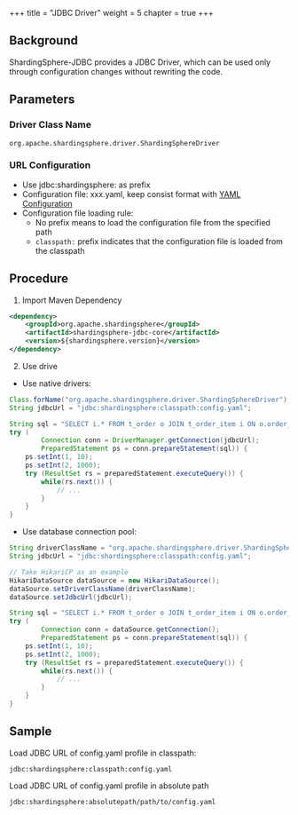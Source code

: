 +++
title = "JDBC Driver"
weight = 5
chapter = true
+++

## Background

ShardingSphere-JDBC provides a JDBC Driver, which can be used only through configuration changes without rewriting the code.

## Parameters

### Driver Class Name

`org.apache.shardingsphere.driver.ShardingSphereDriver`

### URL Configuration

- Use jdbc:shardingsphere: as prefix
- Configuration file: xxx.yaml, keep consist format with [YAML Configuration](/en/user-manual/shardingsphere-jdbc/yaml-config/)
- Configuration file loading rule:
  - No prefix means to load the configuration file from the specified path
  - `classpath:` prefix indicates that the configuration file is loaded from the classpath

## Procedure

1. Import Maven Dependency

```xml
<dependency>
    <groupId>org.apache.shardingsphere</groupId>
    <artifactId>shardingsphere-jdbc-core</artifactId>
    <version>${shardingsphere.version}</version>
</dependency>
```

2. Use drive

* Use native drivers:

```java
Class.forName("org.apache.shardingsphere.driver.ShardingSphereDriver");
String jdbcUrl = "jdbc:shardingsphere:classpath:config.yaml";

String sql = "SELECT i.* FROM t_order o JOIN t_order_item i ON o.order_id=i.order_id WHERE o.user_id=? AND o.order_id=?";
try (
        Connection conn = DriverManager.getConnection(jdbcUrl);
        PreparedStatement ps = conn.prepareStatement(sql)) {
    ps.setInt(1, 10);
    ps.setInt(2, 1000);
    try (ResultSet rs = preparedStatement.executeQuery()) {
        while(rs.next()) {
            // ...
        }
    }
}
```

* Use database connection pool:

```java
String driverClassName = "org.apache.shardingsphere.driver.ShardingSphereDriver";
String jdbcUrl = "jdbc:shardingsphere:classpath:config.yaml";

// Take HikariCP as an example 
HikariDataSource dataSource = new HikariDataSource();
dataSource.setDriverClassName(driverClassName);
dataSource.setJdbcUrl(jdbcUrl);

String sql = "SELECT i.* FROM t_order o JOIN t_order_item i ON o.order_id=i.order_id WHERE o.user_id=? AND o.order_id=?";
try (
        Connection conn = dataSource.getConnection();
        PreparedStatement ps = conn.prepareStatement(sql)) {
    ps.setInt(1, 10);
    ps.setInt(2, 1000);
    try (ResultSet rs = preparedStatement.executeQuery()) {
        while(rs.next()) {
            // ...
        }
    }
}
```

## Sample

Load JDBC URL of config.yaml profile in classpath:
```
jdbc:shardingsphere:classpath:config.yaml
```

Load JDBC URL of config.yaml profile in absolute path
```
jdbc:shardingsphere:absolutepath/path/to/config.yaml
```
